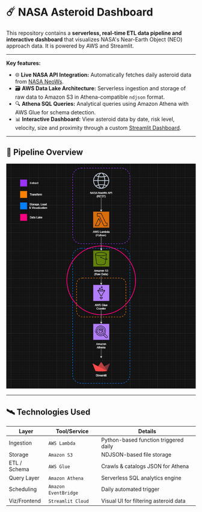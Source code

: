# ☄️ NASA Asteroid Dashboard

This repository contains a **serverless, real-time ETL data pipeline and interactive dashboard** that visualizes NASA's Near-Earth Object (NEO) approach data. It is powered by AWS and Streamlit.

---

**Key features:**

* 🌐 **Live NASA API Integration:** Automatically fetches daily asteroid data from [NASA NeoWs](https://api.nasa.gov/).
* 🗃️ **AWS Data Lake Architecture:** Serverless ingestion and storage of raw data to Amazon S3 in Athena-compatible `ndjson` format.
* 🔍 **Athena SQL Queries:** Analytical queries using Amazon Athena with AWS Glue for schema detection.
* 📊 **Interactive Dashboard:** View asteroid data by date, risk level, velocity, size and proximity through a custom [Streamlit Dashboard](https://nasa-asteroids.streamlit.app/).
  
---

## 🔧 Pipeline Overview

![Pipeline Overview](nasa_pipeline.png)

---

## 🛰️ Technologies Used

| Layer       | Tool/Service           | Details                                |
|-------------|------------------------|----------------------------------------|
| Ingestion   | `AWS Lambda`           | Python-based function triggered daily  |
| Storage     | `Amazon S3`            | NDJSON-based file storage              |
| ETL / Schema| `AWS Glue`             | Crawls & catalogs JSON for Athena      |
| Query Layer | `Amazon Athena`        | Serverless SQL analytics engine        |
| Scheduling  | `Amazon EventBridge`   | Daily automated trigger                |
| Viz/Frontend| `Streamlit Cloud`      | Visual UI for filtering asteroid data  |

